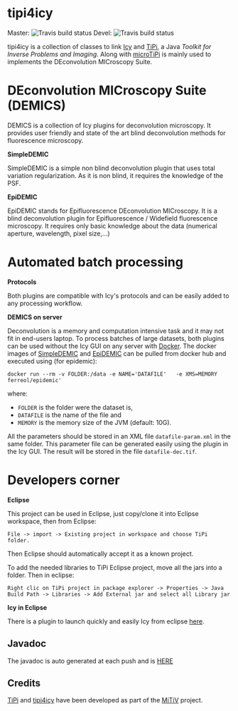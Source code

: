 tipi4icy
========

Master: ![Travis build status](https://travis-ci.org/FerreolS/tipi4icy.svg?branch=master)
Devel: ![Travis build status](https://travis-ci.org/FerreolS/tipi4icy.svg?branch=ferreol-devel)

tipi4icy is a collection of classes to link  [Icy](http://icy.bioimageanalysis.org/)  and  [TiPi](https://github.com/emmt/TiPi), a Java *Toolkit for Inverse Problems and Imaging*. Along with [microTiPi](https://github.com/FerreolS/microTiPi) is mainly used to implements the DEconvolution MICroscopy Suite.

DEconvolution MICroscopy Suite (DEMICS)
========

DEMICS is a collection of Icy plugins for deconvolution microscopy. It  provides user friendly and state of the art blind deconvolution methods for  fluorescence microscopy.

**SimpleDEMIC**

SimpleDEMIC is a simple non blind deconvolution plugin that uses total variation regularization. As it is non blind, it requires the knowledge of the PSF.

**EpiDEMIC**

EpiDEMIC stands for Epifluorescence DEconvolution MICroscopy. It is a blind deconvolution plugin for Epifluorescence / Widefield fluorescence microscopy. It requires only basic knowledge about the data (numerical aperture, wavelength, pixel size,...)

Automated batch processing
========

**Protocols**

Both plugins are compatible with Icy's protocols and can be easily added to any processing workflow.

**DEMICS on server**


Deconvolution is a memory and computation intensive task and it may not fit in end-users laptop. To process batches of large datasets, both plugins can be used without the Icy GUI on any server with [Docker](https://www.docker.com/). The docker images of [SimpleDEMIC](https://hub.docker.com/r/ferreol/simpledemic/) and [EpiDEMIC](https://hub.docker.com/r/ferreol/epidemic/) can be pulled from docker hub and executed using (for epidemic):
```
docker run --rm -v FOLDER:/data -e NAME='DATAFILE'   -e XMS=MEMORY ferreol/epidemic'
 ```
  where:
  - `FOLDER` is the folder were the dataset is,
  - `DATAFILE` is the name of the file and 
  - `MEMORY` is the memory size of the JVM (default: 10G). 
  
 All the parameters should be stored in an XML file `datafile-param.xml` in the same folder. This parameter file can be generated easily using the plugin in the Icy GUI. The result will be stored in the file `datafile-dec.tif`.


Developers corner
=======

**Eclipse**

This project can be used in Eclipse, just copy/clone it into Eclipse workspace, then from Eclipse: 

```
File -> import -> Existing project in workspace and choose TiPi folder.
```

Then Eclipse should automatically accept it as a known project.

To add the needed libraries to TiPi Eclipse project, move all the jars into a folder. Then in eclipse:

```
Right clic on TiPi project in package explorer -> Properties -> Java Build Path -> Libraries -> Add External jar and select all Library jar
```

**Icy in Eclipse**

There is a plugin to launch quickly and easily Icy from eclipse [here](http://icy.bioimageanalysis.org/index.php?display=startDevWithIcy).


## Javadoc

The javadoc is auto generated at each push and is [HERE](http://ferreols.github.io/tipi4icy)

## Credits

[TiPi](https://github.com/emmt/TiPi) and [tipi4icy](https://github.com/ferreols/tipi4icy)
have been developed as part of the [MiTiV](http://mitiv.univ-lyon1.fr) project.

